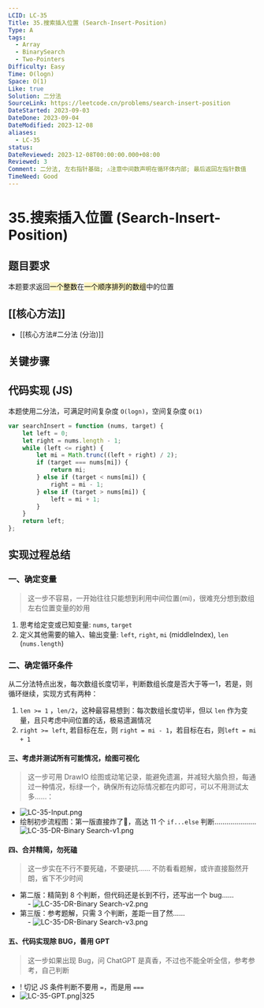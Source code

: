 ```yaml
---
LCID: LC-35
Title: 35.搜索插入位置 (Search-Insert-Position)
Type: A
tags:
  - Array
  - BinarySearch
  - Two-Pointers
Difficulty: Easy
Time: O(logn)
Space: O(1)
Like: true
Solution: 二分法
SourceLink: https://leetcode.cn/problems/search-insert-position
DateStarted: 2023-09-03
DateDone: 2023-09-04
DateModified: 2023-12-08
aliases:
  - LC-35
status: 
DateReviewed: 2023-12-08T00:00:00.000+08:00
Reviewed: 3
Comment: 二分法, 左右指针基础; ⚠️注意中间数声明在循环体内部; 最后返回左指针数值
TimeNeed: Good
---
```

# 35.搜索插入位置 (Search-Insert-Position)
## 题目要求
本题要求返回<mark style="background: #FFF3A3A6;">一个整数</mark>在<mark style="background: #FFF3A3A6;">一个顺序排列的数组</mark>中的位置
## [[核心方法]]
- [[核心方法#二分法 (分治)]]
## 关键步骤
## 代码实现 (JS)
本题使用二分法，可满足时间复杂度 `O(logn)`，空间复杂度 `O(1)`

```js
var searchInsert = function (nums, target) {
    let left = 0;
    let right = nums.length - 1;
    while (left <= right) {
        let mi = Math.trunc((left + right) / 2);
        if (target === nums[mi]) {
            return mi;
        } else if (target < nums[mi]) {
            right = mi - 1;
        } else if (target > nums[mi]) {
            left = mi + 1;
        }
    }
    return left;
};
```

## 实现过程总结
### 一、确定变量
> 这一步不容易，一开始往往只能想到利用中间位置(mi)，很难充分想到数组左右位置变量的妙用
1. 思考给定变或已知变量: `nums`, `target`
2. 定义其他需要的输入、输出变量: `left`, `right`, `mi` (middleIndex), `len` (`nums.length`)
### 二、确定循环条件
从二分法特点出发，每次数组长度切半，判断数组长度是否大于等一1，若是，则循环继续，实现方式有两种：
1. `len >= 1` ，`len/2`，这种最容易想到：每次数组长度切半，但以 `len` 作为变量，且只考虑中间位置的话，极易遗漏情况
2. `right >= left`, 若目标在左，则 `right = mi - 1`，若目标在右，则`left = mi + 1`  
#### 三、考虑并测试所有可能情况，绘图可视化
> 这一步可用 DrawIO 绘图或动笔记录，能避免遗漏，并减轻大脑负担，每通过一种情况，标绿一个，确保所有边际情况都在内即可，可以不用测试太多……：  
- ![LC-35-Input.png](https://pic.leetcode.cn/1693892392-FKotLV-LC-35-Input.png)
- 绘制初步流程图：第一版直接炸了🤣，高达 11 个 `if...else` 判断…………………  
![LC-35-DR-Binary Search-v1.png](https://pic.leetcode.cn/1693892374-SfAGIB-LC-35-DR-Binary%20Search-v1.png)
#### 四、合并精简，勿死磕
> 这一步实在不行不要死磕，不要硬抗…… 不防看看题解，或许直接豁然开朗，省下不少时间
- 第二版：精简到 8 个判断，但代码还是长到不行，还写出一个 bug……  
    - ![LC-35-DR-Binary Search-v2.png](https://pic.leetcode.cn/1693895111-VpGCkW-LC-35-DR-Binary%20Search-v2.png)
- 第三版：参考题解，只需 3 个判断，差距一目了然……  
    - ![LC-35-DR-Binary Search-v3.png](https://pic.leetcode.cn/1693895686-cTbfQz-LC-35-DR-Binary%20Search-v3.png)
#### 五、代码实现除 BUG，善用 GPT
> 这一步如果出现 Bug，问 ChatGPT 是真香，不过也不能全听全信，参考参考，自己判断

- ! 切记 JS 条件判断不要用 `=`，而是用 `===` 
- ![LC-35-GPT.png|325](https://pic.leetcode.cn/1693896176-JriCWN-LC-35-GPT.png)